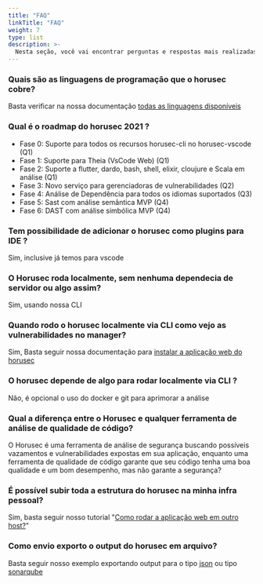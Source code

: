 ```yaml
---
title: "FAQ"
linkTitle: "FAQ"
weight: 7
type: list
description: >-
  Nesta seção, você vai encontrar perguntas e respostas mais realizadas pela comunidade sobre o Horusec.
---
```


### **Quais são as linguagens de programação que o horusec cobre?**
Basta verificar na nossa documentação [todas as linguagens disponíveis](/docs/pt-br/cli/analysis-tools/overview/)

### **Qual é o roadmap do horusec 2021 ?**
- Fase 0: Suporte para todos os recursos horusec-cli no horusec-vscode (Q1)
- Fase 1: Suporte para Theia (VsCode Web) (Q1)
- Fase 2: Suporte a flutter, dardo, bash, shell, elixir, cloujure e Scala em análise (Q1)
- Fase 3: Novo serviço para gerenciadoras de vulnerabilidades (Q2)
- Fase 4: Análise de Dependência para todos os idiomas suportados (Q3)
- Fase 5: Sast com análise semântica MVP (Q4)
- Fase 6: DAST com análise simbólica MVP (Q4)

### **Tem possibilidade de adicionar o horusec como plugins para IDE ?**
Sim, inclusive já temos para vscode

### **O Horusec roda localmente, sem nenhuma dependecia de servidor ou algo assim?**
Sim, usando nossa CLI

### **Quando rodo o horusec localmente via CLI como vejo as vulnerabilidades no manager?**
Sim, Basta seguir nossa documentação para [instalar a aplicação web do horusec](http://localhost:1313/docs/pt-br/web/installing/)

### **O horusec depende de algo para rodar localmente via CLI ?**
Não, é opcional o uso do docker e git para aprimorar a análise

### **Qual a diferença entre o Horusec e qualquer ferramenta de análise de qualidade de código?**
O Horusec é uma ferramenta de análise de segurança buscando possíveis vazamentos e vulnerabilidades expostas em sua aplicação, enquanto uma ferramenta de qualidade de código garante que seu código tenha uma boa qualidade e um bom desempenho, mas não garante a segurança?

### **É possível subir toda a estrutura do horusec na minha infra pessoal?**
Sim, basta seguir nosso tutorial "[Como rodar a aplicação web em outro host?](/docs/pt-br/tutorials/how-to-run-the-web-application-on-other-host)"

### **Como envio exporto o output do horusec em arquivo?**
Basta seguir nosso exemplo exportando output para o tipo [json](/docs/pt-br/cli/resources/#exemplo-4-usando-para-obter-uma-saída-json) ou tipo [sonarqube](/docs/pt-br/cli/resources/#exemplo-5-usando-para-obter-uma-saída-sonarqube)